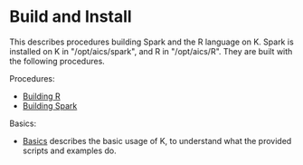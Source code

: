 <!-- -*-Mode: Fundamental; Coding: us-ascii;-*- -->

# Build and Install

This describes procedures building Spark and the R language on K.
Spark is installed on K in "/opt/aics/spark", and R in "/opt/aics/R".
They are built with the following procedures.

Procedures:

* [Building R](BUILDR.md)
* [Building Spark](BUILDSPARK.md)

Basics:

* [Basics](BASICS.md) describes the basic usage of K, to understand
what the provided scripts and examples do.
